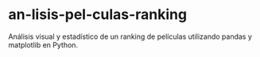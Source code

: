 # an-lisis-pel-culas-ranking
Análisis visual y estadístico de un ranking de películas utilizando pandas y matplotlib en Python.
